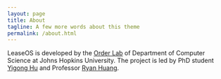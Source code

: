 ```yaml
---
layout: page
title: About
tagline: A few more words about this theme
permalink: /about.html
---
```


<span class="logo-name">LeaseOS</span> is developed by the [Order Lab](https://orderlab.io)
of Department of Computer Science at Johns Hopkins University. The project
is led by PhD student [Yigong Hu](https://www.cs.jhu.edu/~yigonghu) and Professor [Ryan Huang](https://www.cs.jhu.edu/~huang/).
